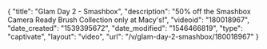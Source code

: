 {
    "title": "Glam Day 2 - Smashbox",
    "description": "50% off the Smashbox Camera Ready Brush Collection only at Macy's!",
    "videoid": "180018967",
    "date_created": "1539395672",
    "date_modified": "1546466819",
    "type": "captivate",
    "layout": "video",
    "url": "\/v\/glam-day-2-smashbox\/180018967"
}